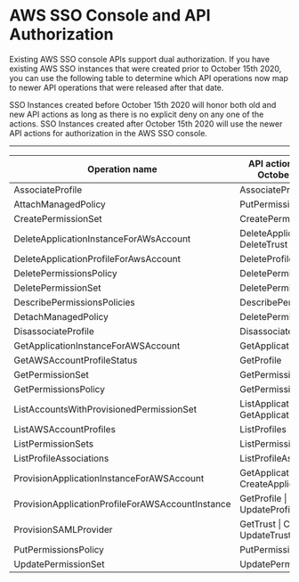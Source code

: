 # AWS SSO Console and API Authorization<a name="security-authorization"></a>

Existing AWS SSO console APIs support dual authorization\. If you have existing AWS SSO instances that were created prior to October 15th 2020, you can use the following table to determine which API operations now map to newer API operations that were released after that date\.

SSO Instances created before October 15th 2020 will honor both old and new API actions as long as there is no explicit deny on any one of the actions\. SSO Instances created after October 15th 2020 will use the newer API actions for authorization in the AWS SSO console\. 


****  

| Operation name | API actions used before October 15th, 2020 | API actions used after October 15th, 2020 | 
| --- | --- | --- | 
| AssociateProfile | AssociateProfile | CreateAccountAssignment | 
| AttachManagedPolicy | PutPermissionsPolicy | AttachManagedPolicyToPermissionSet | 
| CreatePermissionSet | CreatePermissionSet | CreatePermissionSet | 
| DeleteApplicationInstanceForAWsAccount | DeleteApplicationInstance \| DeleteTrust | DeleteAccountAssignment | 
| DeleteApplicationProfileForAwsAccount | DeleteProfile | DeleteAccountAssignment | 
| DeletePermissionsPolicy | DeletePermissionsPolicy | DeleteInlinePolicyFromPermissionSet | 
| DeletePermissionSet | DeletePermissionSet | DeletePermissionSet | 
| DescribePermissionsPolicies | DescribePermissionsPolicies | ListManagedPoliciesInPermissionSet | 
| DetachManagedPolicy | DeletePermissionsPolicy | DetachManagedPolicyFromPermissionSet | 
| DisassociateProfile | DisassociateProfile | DeleteAccountAssignment | 
| GetApplicationInstanceForAWSAccount | GetApplicationInstance | ListAccountAssignments | 
| GetAWSAccountProfileStatus | GetProfile | ListPermissionSetsProvisionedToAccount | 
| GetPermissionSet | GetPermissionSet | DescribePermissionSet | 
| GetPermissionsPolicy | GetPermissionsPolicy | GetInlinePolicyForPermissionSet | 
| ListAccountsWithProvisionedPermissionSet | ListApplicationInstances \| GetApplicationInstance | ListAccountsForProvisionedPermissionSet | 
| ListAWSAccountProfiles | ListProfiles \| GetProfile | ListPermissionSetsProvisionedToAccount | 
| ListPermissionSets | ListPermissionSets | ListPermissionSets | 
| ListProfileAssociations | ListProfileAssociations | ListAccountAssignments | 
| ProvisionApplicationInstanceForAWSAccount | GetApplicationInstance \| CreateApplicationInstance | CreateAccountAssignment | 
| ProvisionApplicationProfileForAWSAccountInstance | GetProfile \| CreateProfile \| UpdateProfile | CreateAccountAssignment | 
| ProvisionSAMLProvider | GetTrust \| CreateTrust \| UpdateTrust | CreateAccountAssignment | 
| PutPermissionsPolicy | PutPermissionsPolicy | PutInlinePolicyToPermissionSet | 
| UpdatePermissionSet | UpdatePermissionSet | UpdatePermissionSet | 